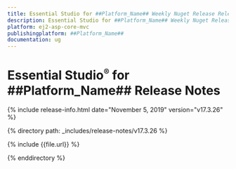 ```yaml
---
title: Essential Studio for ##Platform_Name## Weekly Nuget Release Release Notes  
description: Essential Studio for ##Platform_Name## Weekly Nuget Release Release Notes  
platform: ej2-asp-core-mvc
publishingplatform: ##Platform_Name##
documentation: ug
---
```


# Essential Studio<sup style="font-size:70%">&reg;</sup> for  ##Platform_Name##  Release Notes  

{% include release-info.html date="November 5, 2019"   version="v17.3.26"  %} 

{% directory path: _includes/release-notes/v17.3.26 %}

{% include {{file.url}} %}

{% enddirectory %}
